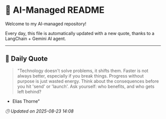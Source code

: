 # 🧠 AI-Managed README

Welcome to my AI-managed repository!

Every day, this file is automatically updated with a new quote, thanks to a LangChain + Gemini AI agent.

---

## 📅 Daily Quote

> "Technology doesn't solve problems, it shifts them.
Faster is not always better, especially if you break things.
Progress without purpose is just wasted energy.
Think about the consequences before you hit 'send' or 'launch'.
Ask yourself: who benefits, and who gets left behind?

- Elias Thorne"

*🕒 Updated on 2025-08-23 14:08*